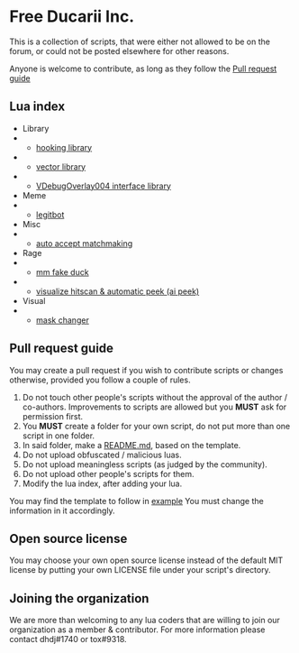 # Free Ducarii Inc.

This is a collection of scripts, that were either not allowed to be on the forum, or could not be posted elsewhere for other reasons.

Anyone is welcome to contribute, as long as they follow the [Pull request guide](#pull-request-guide)

## Lua index
- Library
- - [hooking library](library/hooking%20library)
- - [vector library](library/vector)
- - [VDebugOverlay004 interface library](library/VDebugOverlay004%20library)
- Meme
- - [legitbot](meme/legitbot)
- Misc
- - [auto accept matchmaking](misc/auto%20accept%20matchmaking)
- Rage
- - [mm fake duck](rage/mm%20fake%20duck)
- - [visualize hitscan & automatic peek (ai peek)](rage/visualize%20hitscan%20%26%20automatic%20peek%20%20%28ai%20peek%29)
- Visual
- - [mask changer](visual/maskchanger)

## Pull request guide

You may create a pull request if you wish to contribute scripts or changes otherwise, provided you follow a couple of rules.

1. Do not touch other people's scripts without the approval of the author / co-authors. Improvements to scripts are allowed but you **MUST** ask for permission first.
2. You **MUST** create a folder for your own script, do not put more than one script in one folder.
3. In said folder, make a [README.md](example/example%20lua/readme.md), based on the template.
4. Do not upload obfuscated / malicious luas.
5. Do not upload meaningless scripts (as judged by the community).
6. Do not upload other people's scripts for them.
7. Modify the lua index, after adding your lua.

You may find the template to follow in [example](example/example%20lua/)
You must change the information in it accordingly.

## Open source license

You may choose your own open source license instead of the default MIT license by putting your own LICENSE file under your script's directory.

## Joining the organization

We are more than welcoming to any lua coders that are willing to join our organization as a member & contributor. For more information please contact dhdj#1740 or tox#9318.
